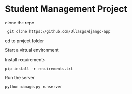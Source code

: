 ﻿# Student Management Project

clone the repo

``` git clone https://github.com/Ullasgs/django-app```

cd to project folder

Start a virtual environment

Install requirements

```pip install -r requirements.txt ```

Run the server

```python manage.py runserver```
